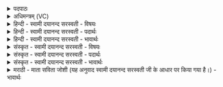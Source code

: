 <details><summary>पदपाठः</summary>

व॒यम्। हि। त्वा॒। प्र॒य॒तीति॑ प्रऽय॒ति। य॒ज्ञे। अ॒स्मिन्। अग्ने॑। होता॑रम्। अवृ॑णीमहि। इ॒ह। ऋध॑क्। अ॒याः॒। ऋध॑क्। उ॒त। अ॒श॒मि॒ष्ठाः॒। प्र॒जा॒नन्निति॑ प्रऽजा॒नन्। य॒ज्ञम्। उप॑। या॒हि॒। वि॒द्वान्। स्वाहा॑। २०।
</details>

<details><summary>अधिमन्त्रम् (VC)</summary>

- गृहपतयो देवताः
- अत्रिर्ऋषिः
- स्वराड् आर्षी त्रिष्टुप्
- धैवतः
</details>

<details><summary>हिन्दी - स्वामी दयानन्द सरस्वती - विषयः</summary>

अब व्यवहार करनेवाले गृहस्थ के लिये उपदेश अगले मन्त्र में किया है।
</details>

<details><summary>हिन्दी - स्वामी दयानन्द सरस्वती - पदार्थः</summary>

पदार्थान्वयभाषाः -  हे (अग्ने) ज्ञान देनेवाले (वयम्) हम लोग (इह) (प्रयति) इस प्रयत्नसाध्य (यज्ञे) गृहाश्रमरूप यज्ञ में (त्वा) तुझ को (होतारम्) सिद्ध करनेवाला (अवृणीमहि) ग्रहण करें (विद्वान्) सब विद्यायुक्त (प्रजानन्) क्रियाओं को जाननेवाले आप (ऋधक्) समृद्धिकारक (यज्ञम्) गृहाश्रमरूप यज्ञ को (स्वाहा) शास्त्रोक्त क्रिया से (उप) (याहि) समीप प्राप्त हो (उत) और केवल प्राप्त ही नहीं, किन्तु (अयाः) उस से दान, सत्सङ्ग, श्रेष्ठ गुणवालों का सेवन कर (हि) निश्चय करके (अस्मिन्) इस (ऋधक्) अच्छी ऋद्धि-सिद्धि के बढ़ानेवाले गृहाश्रम के निमित्त में (अशमिष्ठाः) शान्त्यादि गुणों को ग्रहण करके सुखी हो ॥२०॥
</details>

<details><summary>हिन्दी - स्वामी दयानन्द सरस्वती - भावार्थः</summary>

भावार्थभाषाः -  सब व्यवहार करनेवालों को चाहिये कि जो मनुष्य जिस काम में चतुर हो, उस को उसी काम में प्रवृत्त करें ॥२०॥
</details>

<details><summary>संस्कृत - स्वामी दयानन्द सरस्वती - विषयः</summary>

अथ व्यवहारिणे गृहस्थायोपदिशति ॥
</details>

<details><summary>संस्कृत - स्वामी दयानन्द सरस्वती - पदार्थः</summary>

पदार्थान्वयभाषाः -  हे अग्ने ! वयमिह प्रयति यज्ञे त्वा होतारमवृणीमहि, विद्वान् प्रजानँस्त्वमस्मानया ऋधग् यज्ञं स्वाहोपयाहि, उताप्युपयाहि ऋधगशमिष्ठाः ॥२०॥
</details>

<details><summary>संस्कृत - स्वामी दयानन्द सरस्वती - भावार्थः</summary>

भावार्थभाषाः -  सर्वेषां व्यवहरतां योग्यतास्ति यो मनुष्यो यत्र कर्म्मणि विचक्षणः स तस्मिन्नेव कार्य्येऽभिप्रयोज्यः ॥२०॥
</details>

<details><summary>मराठी - माता सविता जोशी (यह अनुवाद स्वामी दयानन्द सरस्वती जी के आधार पर किया गया है।) - भावार्थः</summary>

भावार्थभाषाः -  सर्व व्यवहारतज्ज्ञ माणसांना हे कळले पाहिजे की, जो मनुष्य ज्या कामात चतुर असेल त्याला त्याच कामात प्रवृत्त करावे.
</details>